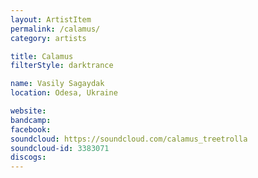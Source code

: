 ```yaml
---
layout: ArtistItem
permalink: /calamus/
category: artists

title: Calamus
filterStyle: darktrance

name: Vasily Sagaydak
location: Odesa, Ukraine

website: 
bandcamp: 
facebook: 
soundcloud: https://soundcloud.com/calamus_treetrolla
soundcloud-id: 3383071
discogs: 
---
```

